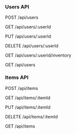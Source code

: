 ### Users API

POST /api/users

GET /api/users/:userId

PUT /api/users/:userId

DELETE /api/users/:userId

GET /api/users/:userid/inventory

GET /api/users


### Items API

POST /api/items

GET /api/items/:itemId

PUT /api/items/:itemId

DELETE /api/items/:itemId

GET /api/items